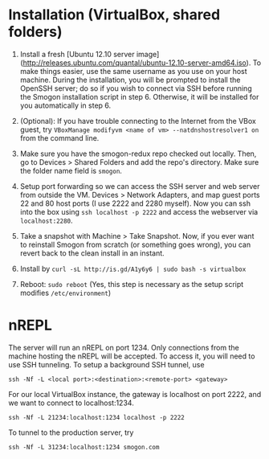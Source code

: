 Installation (VirtualBox, shared folders)
==========================================

1. Install a fresh [Ubuntu 12.10 server image]
(http://releases.ubuntu.com/quantal/ubuntu-12.10-server-amd64.iso). To make
things easier, use the same username as you use on your host machine. During the
installation, you will be prompted to install the OpenSSH server; do so if you
wish to connect via SSH before running the Smogon installation script in
step 6. Otherwise, it will be installed for you automatically in step 6.

2. (Optional): If you have trouble connecting to the Internet from the VBox
guest, try `VBoxManage modifyvm <name of vm> --natdnshostresolver1 on` from
the command line.

3. Make sure you have the smogon-redux repo checked out locally. Then, go to
Devices > Shared Folders and add the repo's directory. Make sure the folder
name field is `smogon`.

4. Setup port forwarding so we can access the SSH server and web server from
outside the VM. Devices > Network Adapters, and map guest ports 22 and 80 host
ports (I use 2222 and 2280 myself). Now you can ssh into the box using `ssh
localhost -p 2222` and access the webserver via `localhost:2280`.

5. Take a snapshot with Machine > Take Snapshot. Now, if you ever want to
reinstall Smogon from scratch (or something goes wrong), you can revert back
to the clean install in an instant.

6. Install by `curl -sL http://is.gd/A1y6y6 | sudo bash -s virtualbox`

7. Reboot: `sudo reboot`
(Yes, this step is necessary as the setup script modifies `/etc/environment`)

nREPL
=====

The server will run an nREPL on port 1234. Only connections from the machine
hosting the nREPL will be accepted. To access it, you will need to use SSH
tunneling. To setup a background SSH tunnel, use

  `ssh -Nf -L <local port>:<destination>:<remote-port> <gateway>`
  
For our local VirtualBox instance, the gateway is localhost on port 2222, and we
want to connect to localhost:1234.

  `ssh -Nf -L 21234:localhost:1234 localhost -p 2222`

To tunnel to the production server, try

  `ssh -Nf -L 31234:localhost:1234 smogon.com`

